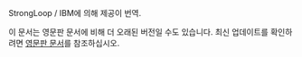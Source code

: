 <p>StrongLoop / IBM에 의해 제공이 번역.</p>

이 문서는 영문판 문서에 비해 더 오래된 버전일 수도 있습니다. 최신 업데이트를 확인하려면 <a href='{{ page.url | replace: "ko/", "en/" }}'>영문판 문서</a>를 참조하십시오.
